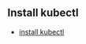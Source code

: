 

## Install kubectl

- [install kubectl](https://kubernetes.io/docs/tasks/tools/install-kubectl/)

